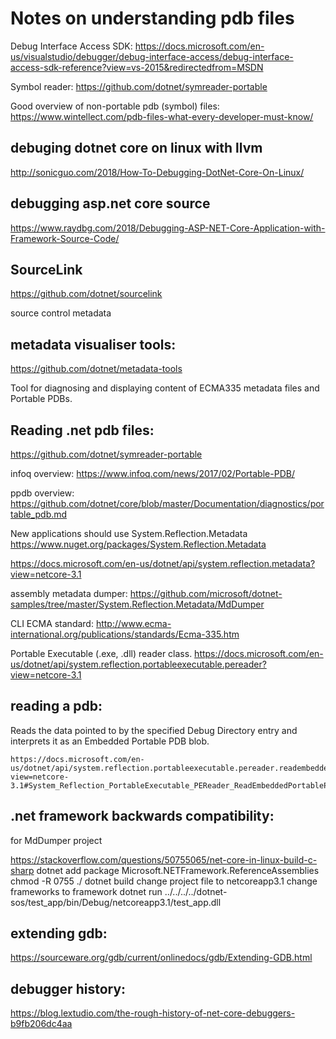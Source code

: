 # Notes on understanding pdb files

Debug Interface Access SDK:
https://docs.microsoft.com/en-us/visualstudio/debugger/debug-interface-access/debug-interface-access-sdk-reference?view=vs-2015&redirectedfrom=MSDN

Symbol reader:
https://github.com/dotnet/symreader-portable

Good overview of non-portable pdb (symbol) files:
https://www.wintellect.com/pdb-files-what-every-developer-must-know/

## debuging dotnet core on linux with llvm
http://sonicguo.com/2018/How-To-Debugging-DotNet-Core-On-Linux/


## debugging asp.net core source

https://www.raydbg.com/2018/Debugging-ASP-NET-Core-Application-with-Framework-Source-Code/

## SourceLink

https://github.com/dotnet/sourcelink

source control metadata

## metadata visualiser tools:
https://github.com/dotnet/metadata-tools

Tool for diagnosing and displaying content of ECMA335 metadata files and Portable PDBs.


## Reading .net pdb files:
https://github.com/dotnet/symreader-portable

infoq overview:
https://www.infoq.com/news/2017/02/Portable-PDB/

ppdb overview:
https://github.com/dotnet/core/blob/master/Documentation/diagnostics/portable_pdb.md

New applications should use System.Reflection.Metadata
https://www.nuget.org/packages/System.Reflection.Metadata

https://docs.microsoft.com/en-us/dotnet/api/system.reflection.metadata?view=netcore-3.1

assembly metadata dumper:
https://github.com/microsoft/dotnet-samples/tree/master/System.Reflection.Metadata/MdDumper

CLI ECMA standard:
http://www.ecma-international.org/publications/standards/Ecma-335.htm

Portable Executable (.exe, .dll) reader class.
https://docs.microsoft.com/en-us/dotnet/api/system.reflection.portableexecutable.pereader?view=netcore-3.1

## reading a pdb:

Reads the data pointed to by the specified Debug Directory entry and interprets it as an Embedded Portable PDB blob.

```
https://docs.microsoft.com/en-us/dotnet/api/system.reflection.portableexecutable.pereader.readembeddedportablepdbdebugdirectorydata?view=netcore-3.1#System_Reflection_PortableExecutable_PEReader_ReadEmbeddedPortablePdbDebugDirectoryData_System_Reflection_PortableExecutable_DebugDirectoryEntry_
```


## .net framework backwards compatibility:
for MdDumper project

https://stackoverflow.com/questions/50755065/net-core-in-linux-build-c-sharp
dotnet add package Microsoft.NETFramework.ReferenceAssemblies
chmod -R 0755 ./
dotnet build
change project file to netcoreapp3.1
change frameworks to framework
dotnet run ../../../../dotnet-sos/test_app/bin/Debug/netcoreapp3.1/test_app.dll


## extending gdb:

https://sourceware.org/gdb/current/onlinedocs/gdb/Extending-GDB.html


## debugger history:
https://blog.lextudio.com/the-rough-history-of-net-core-debuggers-b9fb206dc4aa
